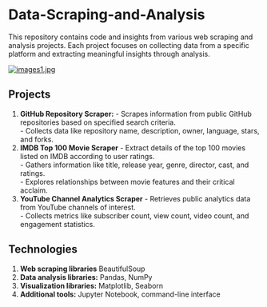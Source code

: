 # Data-Scraping-and-Analysis
 
This repository contains code and insights from various web scraping and analysis projects. Each project focuses on collecting data from a specific platform and extracting meaningful insights through analysis.

[![images1.jpg](https://i.postimg.cc/2S1GKWNG/images1.jpg)](https://postimg.cc/87VLFj5f)
<h2>Projects</h2>
<ol>
<li><strong>GitHub Repository Scraper:</strong>
- Scrapes information from public GitHub repositories based on specified search criteria.<br>
- Collects data like repository name, description, owner, language, stars, and forks.<br>
</li>
<li><strong>IMDB Top 100 Movie Scraper</strong>
- Extract details of the top 100 movies listed on IMDB according to user ratings.<br>
- Gathers information like title, release year, genre, director, cast, and ratings.<br>
- Explores relationships between movie features and their critical acclaim.<br>
</li>
<li><strong>YouTube Channel Analytics Scraper</strong>
- Retrieves public analytics data from YouTube channels of interest.<br>
- Collects metrics like subscriber count, view count, video count, and engagement statistics.<br>
</li>
</ol>

<h2>Technologies</h2>
<ol>
<li><strong>Web scraping libraries</strong> BeautifulSoup</li>
<li><strong>Data analysis libraries:</strong> Pandas, NumPy</li>
<li><strong>Visualization libraries:</strong> Matplotlib, Seaborn</li>
<li><strong>Additional tools:</strong> Jupyter Notebook, command-line interface</li>
</ol>
